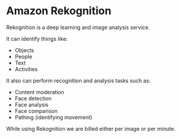 # Amazon Rekognition

Rekognition is a deep learning and image analysis service.

It can identify things like:

- Objects
- People
- Text
- Activities

It also can perform recognition and analysis tasks such as:

- Content moderation
- Face detection
- Face analysis
- Face comparison
- Pathing (identifying movement)

While using Rekognition we are billed either per image or per minute.
